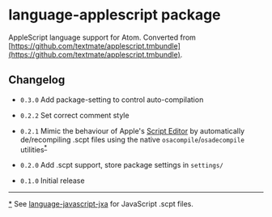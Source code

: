 # language-applescript package

AppleScript language support for Atom. Converted from [https://github.com/textmate/applescript.tmbundle](https://github.com/textmate/applescript.tmbundle).

## Changelog

* `0.3.0` Add package-setting to control auto-compilation

* `0.2.2` Set correct comment style

* `0.2.1` Mimic the behaviour of Apple's [Script Editor](http://help.apple.com/applescript/mac/10.9/#apscrpt1067) by automatically de/recompiling .scpt files using the native `osacompile`/`osadecompile` utilities<sup id="R1">[*](#F1)</sup>

* `0.2.0` Add .scpt support, store package settings in `settings/`

* `0.1.0` Initial release

---

<a id="F1">[*](#R1)</a> See [language-javascript-jxa](https://atom.io/packages/language-javascript-jxa) for JavaScript .scpt files.
